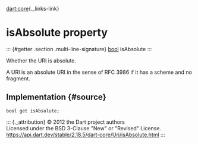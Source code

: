 [dart:core](../../dart-core/dart-core-library){._links-link}

isAbsolute property
===================

::: {#getter .section .multi-line-signature}
[bool](../bool-class) isAbsolute
:::

Whether the URI is absolute.

A URI is an absolute URI in the sense of RFC 3986 if it has a scheme and
no fragment.

Implementation {#source}
--------------

``` {.language-dart data-language="dart"}
bool get isAbsolute;
```

::: {._attribution}
© 2012 the Dart project authors\
Licensed under the BSD 3-Clause \"New\" or \"Revised\" License.\
<https://api.dart.dev/stable/2.18.5/dart-core/Uri/isAbsolute.html>
:::
